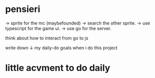 # pensieri

-> sprite for the mc (maybefounded)
-> search the other sprite.
-> use typescript for the game ui.
-> use go for the server.

think about how to interact from go to js


write down ↓ my daily-do goals when i do this project

# little acvment to do daily

